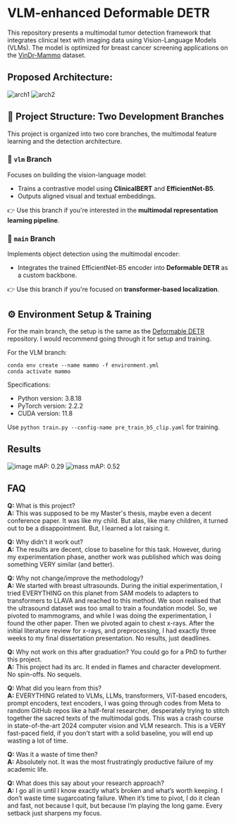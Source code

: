 # VLM-enhanced Deformable DETR

This repository presents a multimodal tumor detection framework that integrates clinical text with imaging data using Vision-Language Models (VLMs). The model is optimized for breast cancer screening applications on the [VinDr-Mammo](https://physionet.org/content/vindr-mammo/) dataset.

## Proposed Architecture:

![arch1](https://github.com/user-attachments/assets/86926317-f358-4238-82c3-9b188963e9c2)
![arch2](https://github.com/user-attachments/assets/151b80b4-04c7-4364-88bd-cf304c2ae15a)

## 🌿 Project Structure: Two Development Branches

This project is organized into two core branches, the multimodal feature learning and the detection architecture.

### 🔹 `vlm` Branch
Focuses on building the vision-language model:
- Trains a contrastive model using **ClinicalBERT** and **EfficientNet-B5**.
- Outputs aligned visual and textual embeddings.

👉 Use this branch if you're interested in the **multimodal representation learning pipeline**.

### 🔹 `main` Branch
Implements object detection using the multimodal encoder:
- Integrates the trained EfficientNet-B5 encoder into **Deformable DETR** as a custom backbone.

👉 Use this branch if you're focused on **transformer-based localization**.

## ⚙️ Environment Setup & Training
For the main branch, the setup is the same as the [Deformable DETR](https://github.com/fundamentalvision/Deformable-DETR) repository. I would recommend going through it for setup and training.

For the VLM branch:
```
conda env create --name mammo -f environment.yml
conda activate mammo
```
Specifications:

- Python version: 3.8.18
- PyTorch version: 2.2.2
- CUDA version: 11.8

Use `python train.py --config-name pre_train_b5_clip.yaml` for training.

## Results

![image](https://github.com/user-attachments/assets/962e8843-dfae-41b5-bb88-d5668defad44)
mAP: 0.29
![mass](https://github.com/user-attachments/assets/ab7fb769-f8ba-46f4-b595-d4e48a50cc15)
mAP: 0.52

## FAQ

**Q:** What is this project?  
**A:** This was supposed to be my Master's thesis, maybe even a decent conference paper. It was like my child. But alas, like many children, it turned out to be a disappointment. But, I learned a lot raising it.  

**Q:** Why didn't it work out?  
**A:** The results are decent, close to baseline for this task. However, during my experimentation phase, another work was published which was doing something VERY similar (and better).  

**Q:** Why not change/improve the methodology?  
**A:** We started with breast ultrasounds. During the initial experimentation, I tried EVERYTHING on this planet from SAM models to adapters to transformers to LLAVA and reached to this method. We soon realised that the ultrasound dataset was too small to train a foundation model. So, we pivoted to mammograms, and while I was doing the experimentation, I found the other paper. Then we pivoted again to chest x-rays. After the initial literature review for x-rays, and preprocessing, I had exactly three weeks to my final dissertation presentation. No results, just deadlines.  

**Q:** Why not work on this after graduation? You could go for a PhD to further this project.  
**A:** This project had its arc. It ended in flames and character development. No spin-offs. No sequels.

**Q:** What did you learn from this?  
**A:** EVERYTHING related to VLMs, LLMs, transformers, ViT-based encoders, prompt encoders, text encoders, I was going through codes from Meta to random GitHub repos like a half-feral researcher, desperately trying to stitch together the sacred texts of the multimodal gods. This was a crash course in state-of-the-art 2024 computer vision and VLM research. This is a VERY fast-paced field, if you don't start with a solid baseline, you will end up wasting a lot of time.

**Q:** Was it a waste of time then?  
**A:** Absolutely not. It was the most frustratingly productive failure of my academic life.

**Q:** What does this say about your research approach?  
**A:** I go all in until I know exactly what’s broken and what’s worth keeping. I don’t waste time sugarcoating failure. When it’s time to pivot, I do it clean and fast, not because I quit, but because I’m playing the long game. Every setback just sharpens my focus.
